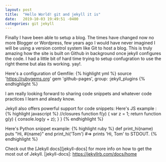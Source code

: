 ```yaml
---
layout: post
title:  "Hello World! git and jekyll it is"
date:   2019-10-03 19:49:51 -0400
categories: git jekyll
---
```

Finally I have been able to setup a blog. The times have changed now no more Blogger or Wordpress, few years ago I would have never imagined I will be using a version control system like Git to host a blog. This is truly amazing how the site is built on Github in background once jekyll configures the code. I had a little bit of hard time trying to setup confugration to use the right theme but alas its working. yay!. 

Here's a configuration of Gemfile:
{% highlight yml %}
source 'https://rubygems.org'
gem 'github-pages', group: :jekyll_plugins
{% endhighlight %}

I am really looking forward to sharing code snippets and whatever code practices I learn and aleady know.

Jekyll also offers powerful support for code snippets:
Here's JS example : 
{% highlight javascript %}
//closures
function f(y) {
  var z = 1;
  return function g(y) {
    console.log(y + z);
  }
}
{% endhighlight %}

Here's Python snippet example:
{% highlight ruby %}
def print_hi(name)
  puts "Hi, #{name}"
end
print_hi('Tom')
#=> prints 'Hi, Tom' to STDOUT.
{% endhighlight %}

Check out the [Jekyll docs][jekyll-docs] for more info on how to get the most out of Jekyll.
[jekyll-docs]: https://jekyllrb.com/docs/home
